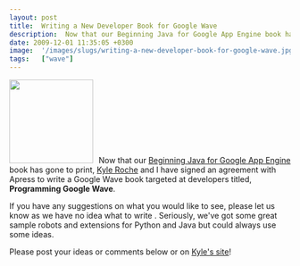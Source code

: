 ```yaml
---
layout: post
title:  Writing a New Developer Book for Google Wave
description:  Now that our Beginning Java for Google App Engine book has gone to print, Kyle Roche and I have signed an agreement with Apress to write a Google Wave book targeted at developers titled, Programming Google Wave. If you have any suggestions on what you would like to see, please let us know as we have no idea what to write . Seriously, weve got some great sample robots and extensions for Python and Java but could always use some ideas. Please post your ideas or comments below or on Kyles site !
date: 2009-12-01 11:35:05 +0300
image:  '/images/slugs/writing-a-new-developer-book-for-google-wave.jpg'
tags:   ["wave"]
---
```

<p><a href="http://res.cloudinary.com/blog-jeffdouglas-com/image/upload/v1400399505/wavelogo_woif44.png"><img class="alignleft size-thumbnail wp-image-1251" style="padding-right:10px;" title="wavelogo" src="http://res.cloudinary.com/blog-jeffdouglas-com/image/upload/c_crop,h_256,w_256,x_0,y_0/h_150,w_150/v1400399505/wavelogo_woif44.png" alt="" width="150" height="150" /></a>Now that our <a href="http://links.jeffdouglas.com/book" target="_blank">Beginning Java for Google App Engine</a> book has gone to print, <a href="http://www.kyleroche.com/2009/11/new-book-programming-google-wave.html" target="_blank">Kyle Roche</a> and I have signed an agreement with Apress to write a Google Wave book targeted at developers titled, <strong>Programming Google Wave</strong>.</p>
<p>If you have any suggestions on what you would like to see, please let us know as we have no idea what to write <g>. Seriously, we've got some great sample robots and extensions for Python and Java but could always use some ideas.</p>
<p>Please post your ideas or comments below or on <a href="http://www.kyleroche.com/2009/11/new-book-programming-google-wave.html" target="_blank">Kyle's site</a>!</p>

